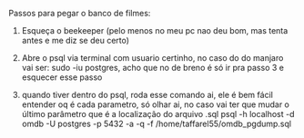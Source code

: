 Passos para pegar o banco de filmes:

1. Esqueça o beekeeper (pelo menos no meu pc nao deu bom, mas tenta antes e me diz se deu certo)

2. Abre o psql via terminal com usuario certinho, no caso do do manjaro vai ser: sudo -iu postgres, acho que no de breno é só ir pra passo 3 e esquecer esse passo

3. quando tiver dentro do psql, roda esse comando ai, ele é bem fácil entender oq é cada parametro, só olhar ai, no caso vai ter que mudar o último parâmetro que é a localização do arquivo .sql
   psql -h localhost -d omdb -U postgres -p 5432 -a -q -f /home/taffarel55/omdb_pgdump.sql

